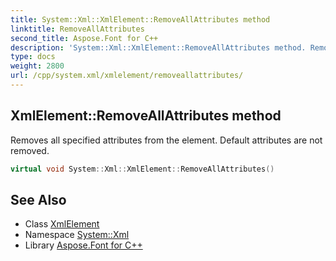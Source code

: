 ```yaml
---
title: System::Xml::XmlElement::RemoveAllAttributes method
linktitle: RemoveAllAttributes
second_title: Aspose.Font for C++
description: 'System::Xml::XmlElement::RemoveAllAttributes method. Removes all specified attributes from the element. Default attributes are not removed in C++.'
type: docs
weight: 2800
url: /cpp/system.xml/xmlelement/removeallattributes/
---
```

## XmlElement::RemoveAllAttributes method


Removes all specified attributes from the element. Default attributes are not removed.

```cpp
virtual void System::Xml::XmlElement::RemoveAllAttributes()
```

## See Also

* Class [XmlElement](../)
* Namespace [System::Xml](../../)
* Library [Aspose.Font for C++](../../../)
